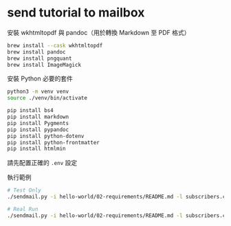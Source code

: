 # send tutorial to mailbox

安裝 wkhtmltopdf 與 pandoc（用於轉換 Markdown 至 PDF 格式）

```bash
brew install --cask wkhtmltopdf
brew install pandoc
brew install pngquant
brew install ImageMagick
```

安裝 Python 必要的套件

```bash
python3 -m venv venv
source ./venv/bin/activate

pip install bs4
pip install markdown
pip install Pygments
pip install pypandoc
pip install python-dotenv
pip install python-frontmatter
pip install htmlmin
```

請先配置正確的 `.env` 設定

執行範例

```bash
# Test Only
./sendmail.py -i hello-world/02-requirements/README.md -l subscribers.csv -t

# Real Run
./sendmail.py -i hello-world/02-requirements/README.md -l subscribers.csv
```
